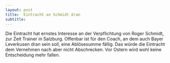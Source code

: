 ```yaml
---
layout: post
title:  Eintracht an Schmidt dran
subtitle:  
---
```


Die Eintracht hat ernstes Interesse an der Verpflichtung von Roger Schmidt, zur Zeit Trainer in Salzburg. Offenbar ist für den Coach, an dem auch Bayer Leverkusen dran sein soll, eine Ablösesumme fällig. Das würde die Eintracht dem Vernehmen nach aber nicht Abschrecken. Vor Ostern wird wohl keine Entscheidung mehr fallen.



